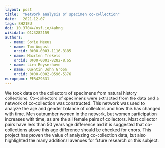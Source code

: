 ```yaml
---
layout: post
title:  "Network analysis of specimen co-collection"
date:   2021-12-07
tags: BH21EU
doi: 10.37044/osf.io/4ahng
wikidata: Q123282159
authors:
  - name: Sofie Meeus
  - name: Tom August
    orcid: 0000-0003-1116-3385
  - name: Maarten Trekels
    orcid: 0000-0001-8282-8765
  - name: Lien Reyserhove
  - name: Quentin John Groom
    orcid: 0000-0002-0596-5376
europepmc: PPR429331
---
```


We took data on the collectors of specimens from natural history collections. Co-collectors of specimens were extracted from the data and a network of co-collection was constructed. This network was used to analyze the age and gender balance of collectors and how this has changed with time. Men outnumber women in the network, but women participation increases with time, as are the all female pairs of collectors. Most collector pairs have less than 50 years age difference and it is suggested that co-collections above this age difference should be checked for errors. This project has proven the value of analyzing co-collection data, but also highlighted the many additional avenues for future research on this subject.

